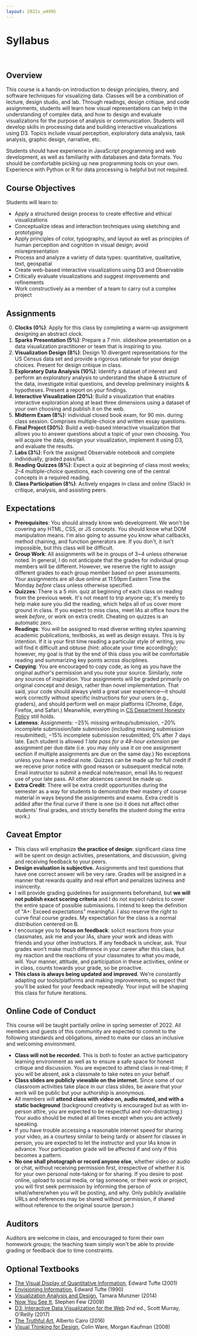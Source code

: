 ```yaml
---
layout: 2022s_w4995
---
```


# Syllabus

<br>

## Overview

This course is a hands-on introduction to design principles, theory, and software techniques for visualizing data. Classes will be a combination of lecture, design studio, and lab. Through readings, design critique, and code assignments, students will learn how visual representations can help in the understanding of complex data, and how to design and evaluate visualizations for the purpose of analysis or communication. Students will develop skills in processing data and building interactive visualizations using D3. Topics include visual perception, exploratory data analysis, task analysis, graphic design, narrative, etc.

Students should have experience in JavaScript programming and web development, as well as familiarity with databases and data formats. You should be comfortable picking up new programming tools on your own. Experience with Python or R for data processing is helpful but not required.

## Course Objectives

Students will learn to:

* Apply a structured design process to create effective and ethical visualizations
* Conceptualize ideas and interaction techniques using sketching and prototyping
* Apply principles of color, typography, and layout as well as principles of human perception and cognition in visual design; avoid misrepresentation
* Process and analyze a variety of data types: quantitative, qualitative, text, geospatial
* Create web-based interactive visualizations using D3 and Observable
* Critically evaluate visualizations and suggest improvements and refinements
* Work constructively as a member of a team to carry out a complex project

## Assignments

0. **Clocks (0%)**: Apply for this class by completing a warm-up assignment designing an abstract clock.
1. **Sparks Presentation (5%)**: Prepare a 7 min. slideshow presentation on a data visualization practitioner or team that is inspiring to you.
2. **Visualization Design (8%)**: Design 10 divergent representations for the US Census data set and provide a rigorous rationale for your design choices. Present for design critique in class.
3.  **Exploratory Data Analysis (10%)**: Identify a dataset of interest and perform an exploratory analysis to understand the shape & structure of the data, investigate initial questions, and develop preliminary insights & hypotheses. Present a report on your findings.
4.  **Interactive Visualization (20%)**: Build a visualization that enables interactive exploration along at least three dimensions using a dataset of your own choosing and publish it on the web.
5.  **Midterm Exam (8%):** individual closed book exam, for 90 min. during class session. Comprises multiple-choice and written essay questions.
6.  **Final Project (30%)**: Build a web-based interactive visualization that allows you to answer questions about a topic of your own choosing. You will acquire the data, design your visualization, implement it using D3, and evaluate the results.
7.  **Labs (3%)**: Fork the assigned Observable notebook and complete individually, graded pass/fail.
8.  **Reading Quizzes (8%)**: Expect a quiz at beginning of class most weeks; 2–4 multiple-choice questions, each covering one of the central concepts in a required reading.
9.  **Class Participation (8%)**: Actively engages in class and online (Slack) in critique, analysis, and assisting peers.

## Expectations

- **Prerequisites**: You should already know web development. We won't be covering any HTML, CSS, or JS concepts. You should know what DOM manipulation means. I'm also going to assume you know what callbacks, method chaining, and function generators are. If you don't, it isn't impossible, but this class will be difficult.
- **Group Work**: All assignments will be in groups of 3~4 unless otherwise noted. In general, I do not anticipate that the grades for individual group members will be different. However, we reserve the right to assign different grades to each group member based on peer assessments. Your assignments are all due online at 11:59pm Eastern Time the Monday *before* class unless otherwise specified.
- **Quizzes**: There is a 5 min. quiz at beginning of each class on reading from the previous week. It's not meant to trip anyone up; it's merely to help make sure you did the reading, which helps all of us cover more ground in class. If you expect to miss class, meet IAs at office hours the week *before*, or work on extra credit. Cheating on quizzes is an automatic zero.
- **Readings**: You will be assigned to read diverse writing styles spanning academic publications, textbooks, as well as design essays. This is by intention. If it is your first time reading a particular style of writing, you will find it difficult and obtuse (hint: allocate your time accordingly); however, my goal is that by the end of this class you will be comfortable reading and summarizing key points across disciplines.
- **Copying**: You are encouraged to copy code, as long as you have the original author's permission and you note your source. Similarly, note any sources of inspiration. Your assignments will be graded primarily on original concept and design, rather than novel implementation. That said, your code should always yield a great user experience—it should work correctly without specific instructions for your users (e.g., graders), and should perform well on major platforms (Chrome, Edge, Firefox, and Safari.) Meanwhile, everything in [CS Department Honesty Policy](http://www.cs.columbia.edu/education/honesty) still holds.
- **Lateness**: Assignments: −25% missing writeup/submission, −20% incomplete submission/late submission (including missing submission resubmitted), −15% incomplete submission resubmitted, 0% after 7 days late. Each student is allowed *1 late pass for a 48-hour extension* per assignment per due date (i.e. you may only use it on one assignment section if multiple assignments are due on the same day.) No exceptions unless you have a medical note. Quizzes can be made up for full credit if we receive prior notice with good reason or subsequent medical note. Email instructor to submit a medical note/reason, email IAs to request use of your late pass. All other absences cannot be made up.
- **Extra Credit**: There will be extra credit opportunities during the semester as a way for students to demonstrate their mastery of course material in ways beyond the assignments and exams. Extra credit is added after the final curve if there is one (so it does not affect other students' final grades, and strictly benefits the student doing the extra work.)

## Caveat Emptor

-   This class will emphasize **the practice of design**: significant class time will be spent on design activities, presentations, and discussion, giving and receiving feedback to your peers.
-   **Design evaluation is subjective.** Assignments and test questions that have one correct answer will be very rare. Grades will be assigned in a manner that rewards quality and real effort and penalizes laziness and insincerity.
-   I will provide grading guidelines for assignments beforehand, but **we will not publish exact scoring criteria** and I do not expect rubrics to cover the entire space of possible submissions. I intend to keep the definition of  "A+: Exceed expectations" meaningful. I also reserve the right to curve final course grades. My expectation for the class is a normal distribution centered on B.
-   I encourage you to **focus on feedback**: solicit reactions from your classmates, ask me and your IAs, share your work and ideas with friends and your other instructors. If any feedback is unclear, ask. Your grades won't make much difference in your career after this class, but my reaction and the reactions of your classmates to what you made, will. Your manner, attitude, and participation in these activities, online or in class, counts towards your grade, so be proactive.
- **This class is always being updated and improved**. We're constantly adapting our tools/platforms and making improvements, so expect that you'll be asked for your feedback repeatedly. Your input will be shaping this class for future iterations.

## Online Code of Conduct

This course will be taught partially online in spring semester of 2022. All members and guests of this community are expected to commit to the following standards and obligations, aimed to make our class an inclusive and welcoming environment.
-   **Class will not be recorded.** This is both to foster an active participatory learning environment as well as to ensure a safe space for honest critique and discussion. You are expected to attend class in real-time; if you will be absent, ask a classmate to take notes on your behalf.
-   **Class slides are publicly viewable on the internet.** Since some of our classroom activities take place in our class slides, be aware that your work will be public but your authorship is anonymous.
-   All members will **attend class with video on, audio muted, and with a static background** (background creativity is encouraged but as with in-person attire, you are expected to be respectful and non-distracting.) Your audio should be muted at all times except when you are actively speaking.
-   If you have trouble accessing a reasonable internet speed for sharing your video, as a courtesy similar to being tardy or absent for classes in person, you are expected to let the instructor and your IAs know in advance. Your participation grade will be affected if and only if this becomes a pattern.
-   **No one shall photograph or record anyone else**, whether video or audio or chat, without receiving permission first, irrespective of whether it is for your own personal note-taking or for sharing. If you desire to post online, upload to social media, or tag someone, or their work or project, you will first seek permission by informing the person of what/where/when you will be posting, and why. Only publicly available URLs and references may be shared without permission, if shared without reference to the original source (person.)

## Auditors

Auditors are welcome in class, and encouraged to form their own homework groups; the teaching team simply won't be able to provide grading or feedback due to time constraints.

## Optional Textbooks

-   [The Visual Display of Quantitative Information](https://www.edwardtufte.com/tufte/books_vdqi), Edward Tufte  (2001)
-   [Envisioning Information](https://www.edwardtufte.com/tufte/books_ei), Edward Tufte  (1990)
-   [Visualization Analysis and Design](https://clio.columbia.edu/catalog/11255731), Tamara Munzner  (2014)
-   [Now You See It](https://dl.acm.org/citation.cfm?id=1611401), Stephen Few  (2009)
-   [D3: Interactive Data Visualization for the Web](https://clio.columbia.edu/catalog/13626017) 2nd ed., Scott Murray, O'Reilly  (2017)
-   [The Truthful Art](https://proquest-safaribooksonline-com.ezproxy.cul.columbia.edu/9780133440492), Alberto Cairo  (2016)
-   [Visual Thinking for Design](https://www.sciencedirect.com/science/book/9780123708960), Colin Ware, Morgan Kaufman  (2008)
